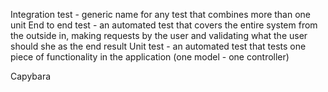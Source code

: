 
Integration test - generic name for any test that combines more than one unit
End to end test - an automated test that covers the entire system from the outside in, making requests by the user and validating what the user should she as the end result
Unit test - an automated test that tests one piece of functionality in the application (one model - one controller)

Capybara
